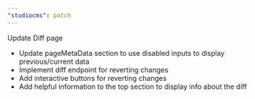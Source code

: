 ```yaml
---
"studiocms": patch
---
```


Update Diff page

- Update pageMetaData section to use disabled inputs to display previous/current data
- Implement diff endpoint for reverting changes
- Add interactive buttons for reverting changes
- Add helpful information to the top section to display info about the diff
